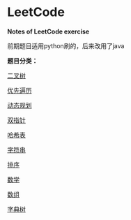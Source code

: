 # LeetCode

**Notes of LeetCode exercise**

前期题目适用python刷的，后来改用了java

**题目分类：**

[二叉树]([https://github.com/F1sh-Yu/LeetCode/tree/master/%E4%BA%8C%E5%8F%89%E6%A0%91](https://github.com/F1sh-Yu/LeetCode/tree/master/二叉树))

[优先遍历]([https://github.com/F1sh-Yu/LeetCode/tree/master/%E4%BA%8C%E5%8F%89%E6%A0%91](https://github.com/F1sh-Yu/LeetCode/tree/master/优先遍历))

[动态规划]([https://github.com/F1sh-Yu/LeetCode/tree/master/%E4%BA%8C%E5%8F%89%E6%A0%91](https://github.com/F1sh-Yu/LeetCode/tree/master/动态规划))

[双指针]([https://github.com/F1sh-Yu/LeetCode/tree/master/%E4%BA%8C%E5%8F%89%E6%A0%91](https://github.com/F1sh-Yu/LeetCode/tree/master/双指针))

[哈希表]([https://github.com/F1sh-Yu/LeetCode/tree/master/%E4%BA%8C%E5%8F%89%E6%A0%91](https://github.com/F1sh-Yu/LeetCode/tree/master/哈希表))

[字符串]([https://github.com/F1sh-Yu/LeetCode/tree/master/%E4%BA%8C%E5%8F%89%E6%A0%91](https://github.com/F1sh-Yu/LeetCode/tree/master/字符串))

[排序]([https://github.com/F1sh-Yu/LeetCode/tree/master/%E4%BA%8C%E5%8F%89%E6%A0%91](https://github.com/F1sh-Yu/LeetCode/tree/master/排序))

[数学]([https://github.com/F1sh-Yu/LeetCode/tree/master/%E4%BA%8C%E5%8F%89%E6%A0%91](https://github.com/F1sh-Yu/LeetCode/tree/master/数学))

[数组]([https://github.com/F1sh-Yu/LeetCode/tree/master/%E4%BA%8C%E5%8F%89%E6%A0%91](https://github.com/F1sh-Yu/LeetCode/tree/master/数组))

[字典树]([https://github.com/F1sh-Yu/LeetCode/tree/master/%E4%BA%8C%E5%8F%89%E6%A0%91](https://github.com/F1sh-Yu/LeetCode/tree/master/字典树))






